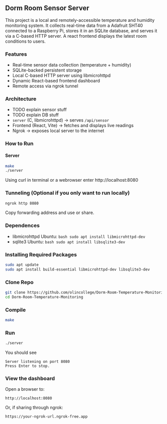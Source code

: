 ## Dorm Room Sensor Server

This project is a local and remotely-accessible temperature and humidity monitoring system. It collects real-time data from a Adafruit SHT40 connected to a Raspberry Pi, stores it in an SQLite database, and serves it via a C-based HTTP server. A react frontend displays the latest room conditions to users.

### Features

- Real-time sensor data collection (temperature + humidity)
- SQLite-backed persistent storage
- Local C-based HTTP server using libmicrohttpd
- Dynamic React-based frontend dashboard
- Remote access via ngrok tunnel

### Architecture

- TODO explain sensor stuff
- TODO explain DB stuff
- `server` (C, libmicrohttpd) → serves `/api/sensor`
- Frontend (React, Vite) → fetches and displays live readings
- Ngrok → exposes local server to the internet

### How to Run

#### Server

```bash
make
./server
```

Using curl in terminal or a webrowser enter http://localhost:8080

### Tunneling (Optional if you only want to run locally)

```bash
ngrok http 8080
```

Copy forwarding address and use or share.

### Dependences

- libmicrohttpd
  Ubuntu: `bash sudo apt install libmicrohttpd-dev `
- sqlite3
  Ubuntu: `bash sudo apt install libsqlite3-dev `

### Installing Required Packages

```bash
sudo apt update
sudo apt install build-essential libmicrohttpd-dev libsqlite3-dev
```

### Clone Repo

```bash
git clone https://github.com/olincollege/Dorm-Room-Temperature-Monitoring.git
cd Dorm-Room-Temperature-Monitoring
```

### Compile

```bash
make
```

### Run

```bash
./server
```

You should see

```
Server listening on port 8080
Press Enter to stop.
```

### View the dashboard

Open a browser to:

```
http://localhost:8080
```

Or, if sharing through ngrok:

```
https://your-ngrok-url.ngrok-free.app
```

